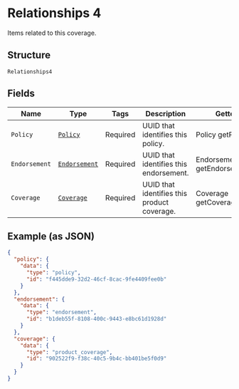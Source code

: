 
# Relationships 4

Items related to this coverage.

## Structure

`Relationships4`

## Fields

| Name | Type | Tags | Description | Getter | Setter |
|  --- | --- | --- | --- | --- | --- |
| `Policy` | [`Policy`](../../doc/models/policy.md) | Required | UUID that identifies this policy. | Policy getPolicy() | setPolicy(Policy policy) |
| `Endorsement` | [`Endorsement`](../../doc/models/endorsement.md) | Required | UUID that identifies this endorsement. | Endorsement getEndorsement() | setEndorsement(Endorsement endorsement) |
| `Coverage` | [`Coverage`](../../doc/models/coverage.md) | Required | UUID that identifies this product coverage. | Coverage getCoverage() | setCoverage(Coverage coverage) |

## Example (as JSON)

```json
{
  "policy": {
    "data": {
      "type": "policy",
      "id": "f445dde9-32d2-46cf-8cac-9fe4409fee0b"
    }
  },
  "endorsement": {
    "data": {
      "type": "endorsement",
      "id": "b1deb55f-8108-400c-9443-e8bc61d1928d"
    }
  },
  "coverage": {
    "data": {
      "type": "product_coverage",
      "id": "902522f9-f38c-40c5-9b4c-bb401be5f0d9"
    }
  }
}
```

